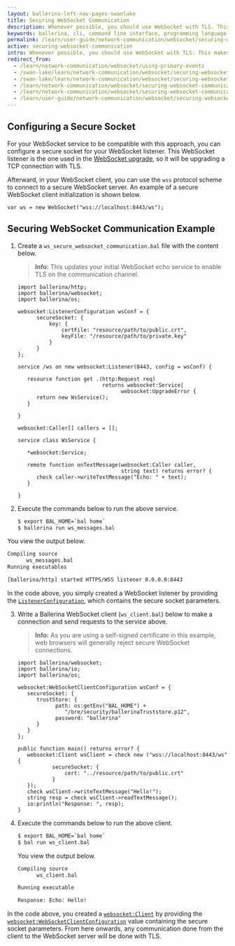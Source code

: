 ```yaml
---
layout: ballerina-left-nav-pages-swanlake
title: Securing WebSocket Communication
description: Whenever possible, you should use WebSocket with TLS. This makes sure that your data communication is secure through the network. 
keywords: ballerina, cli, command line interface, programming language
permalink: /learn/user-guide/network-communication/websocket/securing-websocket-communication/
active: securing-websocket-communication
intro: Whenever possible, you should use WebSocket with TLS. This makes sure that your data communication is secure through the network. 
redirect_from:
  - /learn/network-communication/websocket/using-primary-events
  - /swan-lake/learn/network-communication/websocket/securing-websocket-communication/
  - /swan-lake/learn/network-communication/websocket/securing-websocket-communication
  - /learn/network-communication/websocket/securing-websocket-communication/
  - /learn/network-communication/websocket/securing-websocket-communication
  - /learn/user-guide/network-communication/websocket/securing-websocket-communication
---
```


## Configuring a Secure Socket 

For your WebSocket service to be compatible with this approach, you can configure a secure socket for your WebSocket listener. This WebSocket listener is the one used in the [WebSocket upgrade](/learn/network-communication/websocket/), so it will be upgrading a TCP connection with TLS.

Afterward, in your WebSocket client, you can use the `wss` protocol scheme to connect to a secure WebSocket server. An example of a secure WebSocket client initialization is shown below.

```ballerina
var ws = new WebSocket("wss://localhost:8443/ws");
```

## Securing WebSocket Communication Example

1. Create a `ws_secure_websocket_communication.bal` file with the content below.

   >**Info:** This updates your initial WebSocket echo service to enable TLS on the communication channel. 

   ```ballerina
   import ballerina/http;
   import ballerina/websocket;
   import ballerina/os;
   
   websocket:ListenerConfiguration wsConf = {
         secureSocket: {
             key: {
                 certFile: "resource/path/to/public.crt",
                 keyFile: "/resource/path/to/private.key"
             }
         }
   };
   
   service /ws on new websocket:Listener(8443, config = wsConf) {
   
      resource function get .(http:Request req)
                              returns websocket:Service|
                                    websocket:UpgradeError {
         return new WsService();
      }
   
   }
   
   websocket:Caller[] callers = [];
   
   service class WsService {
   
      *websocket:Service;
   
      remote function onTextMessage(websocket:Caller caller,
                                    string text) returns error? {
         check caller->writeTextMessage("Echo: " + text);
      }
   
   }
   ```

2. Execute the commands below to run the above service. 

   ```bash
   $ export BAL_HOME=`bal home`
   $ ballerina run ws_messages.bal
   ```
You view the output below.

   ```bash
   Compiling source
         ws_messages.bal
   Running executables
   
   [ballerina/http] started HTTPS/WSS listener 0.0.0.0:8443
   ```

   In the code above, you simply created a WebSocket listener by providing the [`ListenerConfiguration`](/learn/api-docs/ballerina/#/ballerina/websocket/1.1.2/websocket/records/ListenerConfiguration), which contains the secure socket parameters. 

3. Write a Ballerina WebSocket client (`ws_client.bal`) below to make a connection and send requests to the service above.

   >**Info:** As you are using a self-signed certificate in this example, web browsers will generally reject secure WebSocket connections.  

   ```ballerina
   import ballerina/websocket;
   import ballerina/io;
   import ballerina/os;
   
   websocket:WebSocketClientConfiguration wsConf = {
      secureSocket: {
         trustStore: {
               path: os:getEnv("BAL_HOME") +
                  "/bre/security/ballerinaTruststore.p12",
               password: "ballerina"
         }
      }
   };
   
   public function main() returns error? {
      websocket:Client wsClient = check new ("wss://localhost:8443/ws"{
              secureSocket: {
                  cert: "../resource/path/to/public.crt"
              }
      });
      check wsClient->writeTextMessage("Hello!");
      string resp = check wsClient->readTextMessage();
      io:println("Response: ", resp);
   }
   ```

4. Execute the commands below to run the above client. 

   ```bash
   $ export BAL_HOME=`bal home`
   $ bal run ws_client.bal
   ```

   You view the output below.

   ```bash
   Compiling source
         ws_client.bal

   Running executable

   Response: Echo: Hello!
   ```

In the code above, you created a [`websocket:Client`](/learn/api-docs/ballerina/#/ballerina/websocket/1.1.2/websocket/clients/Client) by providing the [`websocket:WebSocketClientConfiguration`](/learn/api-docs/ballerina/#/ballerina/websocket/1.1.2/websocket/records/WebSocketClientConfiguration) value containing the secure socket parameters. From here onwards, any communication done from the client to the WebSocket server will be done with TLS.

<style> #tree-expand-all, #tree-collapse-all, .cTocElements {display:none;} .cGitButtonContainer {padding-left: 40px;} </style>
